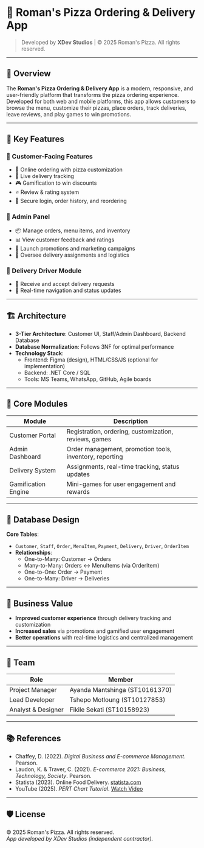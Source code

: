 # 🍕 Roman's Pizza Ordering & Delivery App

> Developed by **XDev Studios** | © 2025 Roman's Pizza. All rights reserved.

---

## 📱 Overview

The **Roman's Pizza Ordering & Delivery App** is a modern, responsive, and user-friendly platform that transforms the pizza ordering experience. Developed for both web and mobile platforms, this app allows customers to browse the menu, customize their pizzas, place orders, track deliveries, leave reviews, and play games to win promotions.

---

## 🧠 Key Features

### 🔹 Customer-Facing Features
- 🛒 Online ordering with pizza customization
- 🔄 Live delivery tracking
- 🎮 Gamification to win discounts
- ⭐ Review & rating system
- 🔐 Secure login, order history, and reordering

### 🔹 Admin Panel
- 📦 Manage orders, menu items, and inventory
- 📊 View customer feedback and ratings
- 🎯 Launch promotions and marketing campaigns
- 👥 Oversee delivery assignments and logistics

### 🔹 Delivery Driver Module
- 🚚 Receive and accept delivery requests
- 📍 Real-time navigation and status updates

---

## 🏗️ Architecture

- **3-Tier Architecture**: Customer UI, Staff/Admin Dashboard, Backend Database
- **Database Normalization**: Follows 3NF for optimal performance
- **Technology Stack**:  
  - Frontend: Figma (design), HTML/CSS/JS (optional for implementation)  
  - Backend: .NET Core / SQL  
  - Tools: MS Teams, WhatsApp, GitHub, Agile boards

---

## 📂 Core Modules

| Module             | Description                                                  |
|--------------------|--------------------------------------------------------------|
| Customer Portal     | Registration, ordering, customization, reviews, games       |
| Admin Dashboard     | Order management, promotion tools, inventory, reporting     |
| Delivery System     | Assignments, real-time tracking, status updates             |
| Gamification Engine | Mini-games for user engagement and rewards                  |

---

## 🧾 Database Design

**Core Tables**:  
- `Customer`, `Staff`, `Order`, `MenuItem`, `Payment`, `Delivery`, `Driver`, `OrderItem`  
- **Relationships**:  
  - One-to-Many: Customer → Orders  
  - Many-to-Many: Orders ↔ MenuItems (via OrderItem)  
  - One-to-One: Order → Payment  
  - One-to-Many: Driver → Deliveries  

---

## 🎯 Business Value

- **Improved customer experience** through delivery tracking and customization
- **Increased sales** via promotions and gamified user engagement
- **Better operations** with real-time logistics and centralized management

---

## 👥 Team

| Role                     | Member                     |
|--------------------------|----------------------------|
| Project Manager          | Ayanda Mantshinga (ST10161370) |
| Lead Developer           | Tshepo Motloung (ST10127853)   |
| Analyst & Designer       | Fikile Sekati (ST10158923)     |

---

## 📚 References

- Chaffey, D. (2022). *Digital Business and E-commerce Management*. Pearson.  
- Laudon, K. & Traver, C. (2021). *E-commerce 2021: Business, Technology, Society*. Pearson.  
- Statista (2023). Online Food Delivery. [statista.com](https://www.statista.com)  
- YouTube (2025). *PERT Chart Tutorial*. [Watch Video](https://youtu.be/6S6zfbq2vcE)


---

## 🛡️ License

© 2025 Roman's Pizza. All rights reserved.  
*App developed by XDev Studios (independent contractor).*


